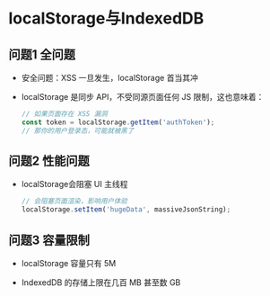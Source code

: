 # localStorage与IndexedDB

## 问题1 全问题

+ 安全问题：XSS 一旦发生，localStorage 首当其冲

+ localStorage 是同步 API，不受同源页面任何 JS 限制，这也意味着：

  ```js
  // 如果页面存在 XSS 漏洞
  const token = localStorage.getItem('authToken');
  // 那你的用户登录态，可能就被黑了
  ```

## 问题2 性能问题

+ localStorage会阻塞 UI 主线程

  ```js
  // 会阻塞页面渲染，影响用户体验
  localStorage.setItem('hugeData', massiveJsonString);
  ```

## 问题3 容量限制

+ localStorage 容量只有 5M

+ IndexedDB 的存储上限在几百 MB 甚至数 GB
